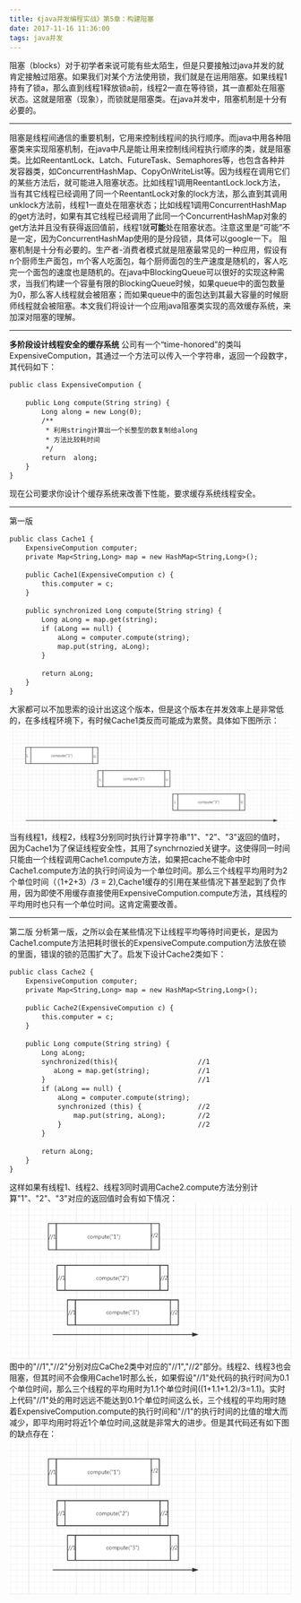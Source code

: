 ```yaml
---
title: 《java并发编程实战》第5章：构建阻塞
date: 2017-11-16 11:36:00
tags: java并发
---
```


阻塞（blocks）对于初学者来说可能有些太陌生，但是只要接触过java并发的就肯定接触过阻塞。如果我们对某个方法使用锁，我们就是在运用阻塞。如果线程1持有了锁a，那么直到线程1释放锁a前，线程2一直在等待锁，其一直都处在阻塞状态。这就是阻塞（现象），而锁就是阻塞类。在java并发中，阻塞机制是十分有必要的。
<!-- more  -->
***
阻塞是线程间通信的重要机制，它用来控制线程间的执行顺序。而java中用各种阻塞类来实现阻塞机制，在java中凡是能让用来控制线间程执行顺序的类，就是阻塞类。比如ReentantLock、Latch、FutureTask、Semaphores等，也包含各种并发容器类，如ConcurrentHashMap、CopyOnWriteList等。因为线程在调用它们的某些方法后，就可能进入阻塞状态。比如线程1调用ReentantLock.lock方法，当有其它线程已经调用了同一个ReentantLock对象的lock方法，那么直到其调用unklock方法前，线程1一直处在阻塞状态；比如线程1调用ConcurrentHashMap的get方法时，如果有其它线程已经调用了此同一个ConcurrentHashMap对象的get方法并且没有获得返回值前，线程1就**可能**处在阻塞状态。注意这里是“可能”不是一定，因为ConcurrentHashMap使用的是分段锁，具体可以google一下。
阻塞机制是十分有必要的。生产者-消费者模式就是阻塞最常见的一种应用，假设有n个厨师生产面包，m个客人吃面包，每个厨师面包的生产速度是随机的，客人吃完一个面包的速度也是随机的。在java中BlockingQueue可以很好的实现这种需求，当我们构建一个容量有限的BlockingQueue时候，如果queue中的面包数量为0，那么客人线程就会被阻塞；而如果queue中的面包达到其最大容量的时候厨师线程就会被阻塞。本文我们将设计一个应用java阻塞类实现的高效缓存系统，来加深对阻塞的理解。
***
**多阶段设计线程安全的缓存系统**
公司有一个“time-honored”的类叫ExpensiveCompution，其通过一个方法可以传入一个字符串，返回一个段数字，其代码如下：
```
public class ExpensiveCompution {

    public Long compute(String string) {
        Long along = new Long(0);
        /**
         * 利用string计算出一个长整型的数复制给along
    	 * 方法比较耗时间	
         */
        return  along;
    }
}
```
现在公司要求你设计个缓存系统来改善下性能，要求缓存系统线程安全。

***
第一版
```
public class Cache1 {
    ExpensiveCompution computer;
    private Map<String,Long> map = new HashMap<String,Long>();

    public Cache1(ExpensiveCompution c) {
        this.computer = c;
    }

    public synchronized Long compute(String string) {
        Long aLong = map.get(string);
        if (aLong == null) {
            aLong = computer.compute(string);
            map.put(string, aLong);
        }

        return aLong;
    }
}
```
大家都可以不加思索的设计出这这个版本，但是这个版本在并发效率上是非常低的，在多线程环境下，有时候Cache1类反而可能成为累赘。具体如下图所示：
![低并发的Cache1](https://github.com/aworker/aworker.github.io/raw/hexo/source/_posts/jcip-5/Cache1.png)
当有线程1，线程2，线程3分别同时执行计算字符串"1"、"2"、"3"返回的值时，因为Cache1为了保证线程安全性，其用了synchrnozied关键字。这使得同一时间只能由一个线程调用Cache1.compute方法，如果把cache不能命中时Cache1.compute方法的执行时间设为一个单位时间。那么三个线程平均用时为2个单位时间（（1+2+3）/3 = 2),Cache1缓存的引用在某些情况下甚至起到了负作用，因为即使不用缓存直接使用ExpensiveCompution.compute方法，其线程的平均用时也只有一个单位时间。这肯定需要改善。
***
第二版
分析第一版，之所以会在某些情况下让线程平均等待时间更长，是因为Cache1.compute方法把耗时很长的ExpensiveCompute.compution方法放在锁的里面，错误的锁的范围扩大了。启发下设计Cache2类如下：
```
public class Cache2 {
    ExpensiveCompution computer;
    private Map<String,Long> map = new HashMap<String,Long>();

    public Cache2(ExpensiveCompution c) {
        this.computer = c;
    }

    public Long compute(String string) {
        Long aLong;
        synchronized(this){                    //1
           aLong = map.get(string);            //1
        }                                      //1
        if (aLong == null) {
            aLong = computer.compute(string);
            synchronized (this) {              //2
                map.put(string, aLong);        //2
            }                                  //2
        }

        return aLong;
    }
}
```
这样如果有线程1、线程2、线程3同时调用Cache2.compute方法分别计算"1"、"2"、"3"对应的返回值时会有如下情况：
![Cache2较Cache1的优势](https://github.com/aworker/aworker.github.io/raw/hexo/source/_posts/jcip-5/Cache2.png)
图中的"//1","//2"分别对应CaChe2类中对应的"//1","//2"部分。线程2、线程3也会阻塞，但其时间不会像用Cache1时那么长，如果假设"//1"处代码的执行时间为0.1个单位时间，那么三个线程的平均用时为1.1个单位时间((1+1.1+1.2)/3=1.1)。实时上代码"//1"处的用时远远不能达到0.1个单位时间这么长，三个线程的平均用时随着ExpensiveCompution.compute的执行时间和"//1"的执行时间的比值的增大而减少，即平均用时将近1个单位时间,这就是非常大的进步。但是其代码还有如下图的缺点存在：
![Cache2任然存在的缺点](https://github.com/aworker/aworker.github.io/raw/hexo/source/_posts/jcip-5/Cache2.png)

